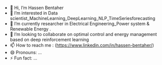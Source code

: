 - 👋 Hi, I’m Hassen Bentaher
- 👀 I’m interested in Data scientist_MachineLearning_DeepLearning_NLP_TimeSeriesforecasting
- 🌱 I’m currently researcher in Electrical Engineering_Power system & Renewable Energy .
- 💞️ I’m looking to collaborate on optimal control and energy management based on deep reinforcement learning
- 📫 How to reach me : (https://www.linkedin.com/in/hassen-bentaher/)
- 😄 Pronouns: ...
- ⚡ Fun fact: ...

<!---
hsanbentaher/hsanbentaher is a ✨ special ✨ repository because its `README.md` (this file) appears on your GitHub profile.
You can click the Preview link to take a look at your changes.
--->
